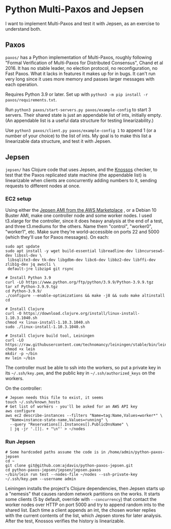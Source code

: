 # Python Multi-Paxos and Jepsen

I want to implement Multi-Paxos and test it with Jepsen, as an exercise to understand both.

## Paxos

`paxos/` has a Python implementation of Multi-Paxos, roughly following "Formal Verification of
Multi-Paxos for Distributed Consensus", Chand et al 2016. It has no stable leader, no election
protocol, no reconfiguration, no Fast Paxos. What it lacks in features it makes up for in bugs. It
can't run very long since it uses more memory and passes larger messages with each operation.

Requires Python 3.9 or later. Set up with `python3 -m pip install -r paxos/requirements.txt`.

Run `python3 paxos/start-servers.py paxos/example-config` to start 3 servers. Their shared state is
just an appendable list of ints, initially empty. (An appendable list is a useful data structure for
testing linearizability.)

Use `python3 paxos/client.py paxos/example-config 1` to append 1 (or a number of your choice) to the
list of ints. My goal is to make this list a linearizable data structure, and test it with Jepsen.

## Jepsen

`jepsen/` has Clojure code that uses Jepsen, and the [Knossos](https://github.com/jepsen-io/knossos)
checker, to test that the Paxos replicated state machine (the appendable list) is linearizable when
clients are concurrently adding numbers to it, sending requests to different nodes at once.

### EC2 setup

Using either
the [Jepsen AMI from the AWS Marketplace](https://aws.amazon.com/marketplace/pp/prodview-ykhheuyq5qdnq)
, or a Debian 10 Buster AMI, make one controller node and some worker nodes. I used t3.xlarge for
the controller, since it does heavy analysis at the end of a test, and three t3.mediums for the
others. Name them "control", "worker0", "worker1", etc. Make sure they're world-accessible on ports
22 and 5000 (which they'll use for Paxos messages). On each:

```shell
sudo apt update
sudo apt install -y wget build-essential libreadline-dev libncursesw5-dev libssl-dev \
 libsqlite3-dev tk-dev libgdbm-dev libc6-dev libbz2-dev libffi-dev zlib1g-dev jq awscli \
 default-jre libzip4 git rsync

# Install Python 3.9
curl -LO https://www.python.org/ftp/python/3.9.9/Python-3.9.9.tgz
tar xf Python-3.9.9.tgz
cd Python-3.9.9/
./configure --enable-optimizations && make -j8 && sudo make altinstall
cd

# Install Clojure
curl -O https://download.clojure.org/install/linux-install-1.10.3.1040.sh
chmod +x linux-install-1.10.3.1040.sh
sudo ./linux-install-1.10.3.1040.sh

# Install Clojure build tool, Leiningen
curl -LO https://raw.githubusercontent.com/technomancy/leiningen/stable/bin/lein
chmod +x lein
mkdir -p ~/bin
mv lein ~/bin
```

The controller must be able to ssh into the workers, so put a private key in its `~/.ssh/key.pem`,
and the public key in `~/.ssh/authorized_keys` on the workers.

On the controller:

```shell
# Jepsen needs this file to exist, it seems
touch ~/.ssh/known_hosts
# Get list of workers - you'll be asked for an AWS API key
aws configure
aws ec2 describe-instances --filters "Name=tag:Name,Values=worker*" \
  "Name=instance-state-name,Values=running" \
  --query "Reservations[].Instances[].PublicDnsName" \
  | jq -jr '.[]|. + "\n"' > ~/nodes
```

### Run Jepsen

```
# Some hardcoded paths assume the code is in /home/admin/python-paxos-jepsen
cd ~
git clone git@github.com:ajdavis/python-paxos-jepsen.git
cd python-paxos-jepsen/jepsen/jepsen.paxos
~/bin/lein run test --nodes-file ~/nodes --ssh-private-key ~/.ssh/key.pem --username admin
```

Leiningen installs the project's Clojure dependencies, then Jepsen starts up a "nemesis" that causes
random network partitions on the works. It starts some clients (5 by default, override
with `--concurrency`) that contact the worker nodes over HTTP on port 5000 and try to append random
ints to the shared list. Each time a client appends an int, the chosen worker replies with the
current contents of the list, which Jepsen stores for later analysis. After the test, Knossos
verifies the history is linearizable.
